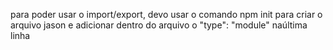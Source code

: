 para poder usar o import/export,
devo usar o comando npm init para criar o arquivo jason e adicionar dentro do arquivo o 
"type": "module"
naúltima linha